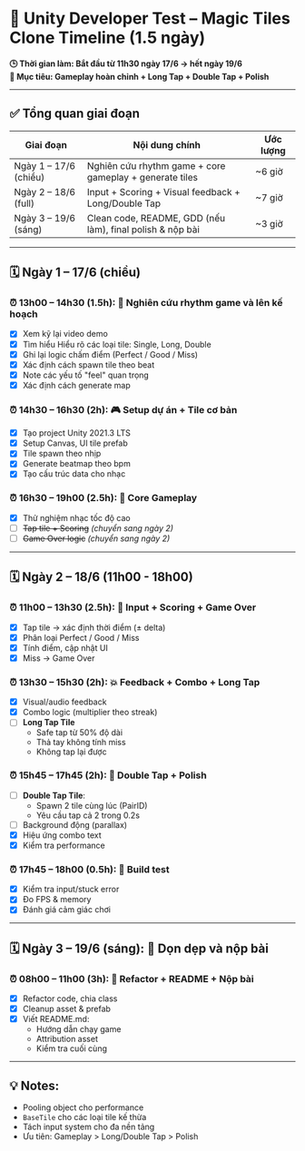 # 📆 Unity Developer Test – Magic Tiles Clone Timeline (1.5 ngày)

**🕒 Thời gian làm: Bắt đầu từ 11h30 ngày 17/6 → hết ngày 19/6**  
**🎯 Mục tiêu: Gameplay hoàn chỉnh + Long Tap + Double Tap + Polish**

---

## ✅ Tổng quan giai đoạn

| Giai đoạn                  | Nội dung chính                                            | Ước lượng |
|---------------------------|-----------------------------------------------------------|-----------|
| Ngày 1 – 17/6 (chiều)     | Nghiên cứu rhythm game + core gameplay + generate tiles   | ~6 giờ    |
| Ngày 2 – 18/6 (full)      | Input + Scoring + Visual feedback + Long/Double Tap       | ~7 giờ    |
| Ngày 3 – 19/6 (sáng)      | Clean code, README, GDD (nếu làm), final polish & nộp bài | ~3 giờ    |

---

## 🗓️ Ngày 1 – 17/6 (chiều)

### ⏰ 13h00 – 14h30 (1.5h): 🧠 Nghiên cứu rhythm game và lên kế hoạch
- [x] Xem kỹ lại video demo
- [x] Tìm hiểu Hiểu rõ các loại tile: Single, Long, Double
- [x] Ghi lại logic chấm điểm (Perfect / Good / Miss)
- [x] Xác định cách spawn tile theo beat
- [x] Note các yếu tố "feel" quan trọng
- [x] Xác định cách generate map

### ⏰ 14h30 – 16h30 (2h): 🎮 Setup dự án + Tile cơ bản
- [x] Tạo project Unity 2021.3 LTS
- [x] Setup Canvas, UI tile prefab
- [x] Tile spawn theo nhịp
- [x] Generate beatmap theo bpm
- [x] Tạo cấu trúc data cho nhạc

### ⏰ 16h30 – 19h00 (2.5h): 🎯 Core Gameplay
- [x] Thử nghiệm nhạc tốc độ cao
- [ ] ~~Tap tile + Scoring~~ *(chuyển sang ngày 2)*
- [ ] ~~Game Over logic~~ *(chuyển sang ngày 2)*

---

## 🗓️ Ngày 2 – 18/6 (11h00 - 18h00)

### ⏰ 11h00 – 13h30 (2.5h): 🎯 Input + Scoring + Game Over
- [x] Tap tile → xác định thời điểm (± delta)
- [x] Phân loại Perfect / Good / Miss
- [x] Tính điểm, cập nhật UI
- [x] Miss → Game Over

### ⏰ 13h30 – 15h30 (2h): 💥 Feedback + Combo + Long Tap
- [x] Visual/audio feedback
- [x] Combo logic (multiplier theo streak)
- [ ] **Long Tap Tile**
  - Safe tap từ 50% độ dài
  - Thả tay không tính miss
  - Không tap lại được

### ⏰ 15h45 – 17h45 (2h): 🧪 Double Tap + Polish
- [ ] **Double Tap Tile**:
  - Spawn 2 tile cùng lúc (PairID)
  - Yêu cầu tap cả 2 trong 0.2s
- [ ] Background động (parallax)
- [x] Hiệu ứng combo text
- [x] Kiểm tra performance

### ⏰ 17h45 – 18h00 (0.5h): 🧪 Build test
- [x] Kiểm tra input/stuck error
- [x] Đo FPS & memory
- [x] Đánh giá cảm giác chơi

---

## 🗓️ Ngày 3 – 19/6 (sáng): 🧹 Dọn dẹp và nộp bài

### ⏰ 08h00 – 11h00 (3h): 🧼 Refactor + README + Nộp bài
- [x] Refactor code, chia class
- [x] Cleanup asset & prefab
- [x] Viết README.md:
  - Hướng dẫn chạy game
  - Attribution asset
  - Kiểm tra cuối cùng

---

## 💡 Notes:
- Pooling object cho performance
- `BaseTile` cho các loại tile kế thừa
- Tách input system cho đa nền tảng
- Ưu tiên: Gameplay > Long/Double Tap > Polish